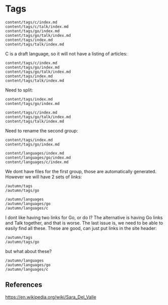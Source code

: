 # Tags

~~~
content/tags/c/index.md
content/tags/c/talk/index.md
content/tags/go/index.md
content/tags/go/talk/index.md
content/tags/index.md
content/tags/talk/index.md
~~~

C is a draft language, so it will not have a listing of articles:

~~~
content/tags/c/index.md
content/tags/go/index.md
content/tags/go/talk/index.md
content/tags/index.md
content/tags/talk/index.md
~~~

Need to split:

~~~
content/tags/index.md
content/tags/go/index.md
~~~

~~~
content/tags/c/index.md
content/tags/go/talk/index.md
content/tags/talk/index.md
~~~

Need to rename the second group:

~~~
content/tags/index.md
content/tags/go/index.md
~~~

~~~
content/languages/index.md
content/languages/go/index.md
content/languages/c/index.md
~~~

We dont have files for the first group, those are automatically generated.
However we will have 2 sets of links:

~~~
/autumn/tags
/autumn/tags/go
~~~

~~~
/autumn/languages
/autumn/languages/go
/autumn/languages/c
~~~

I dont like having two links for Go, or do I? The alternative is having Go links
and Talk together, and that is worse. The last issue is, we need to be able to
easily find all these. These are good, can just put links in the site header:

~~~
/autumn/tags
/autumn/tags/go
~~~

but what about these?

~~~
/autumn/languages
/autumn/languages/go
/autumn/languages/c
~~~

## References

<https://en.wikipedia.org/wiki/Sara_Del_Valle>
